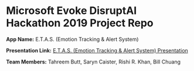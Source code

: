 # **Microsoft Evoke DisruptAI Hackathon 2019 Project Repo**

**App Name:** E.T.A.S. (Emotion Tracking & Alert System)

**Presentation Link:** [E.T.A.S. (Emotion Tracking & Alert System) Presentation](https://prezi.com/4p4e93t6taaz/etas-evoke-2019-hackathon-finalist/?utm_campaign=share&utm_medium=copy)

**Team Members:** Tahreem Butt, Saryn Caister, Rishi R. Khan, Bill Chuang
